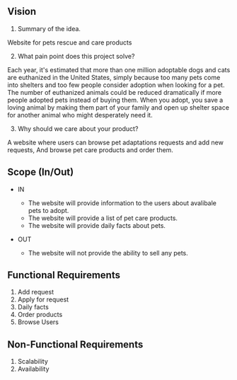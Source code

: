 ## Vision
1. Summary of the idea.

Website for pets rescue and care products

2. What pain point does this project solve?

Each year, it's estimated that more than one million adoptable dogs and cats are euthanized in the United States, simply because too many pets come into shelters and too few people consider adoption when looking for a pet. The number of euthanized animals could be reduced dramatically if more people adopted pets instead of buying them. When you adopt, you save a loving animal by making them part of your family and open up shelter space for another animal who might desperately need it.

3. Why should we care about your product?


A website where users can browse pet adaptations requests and add new requests, And browse pet care products and order them.

## Scope (In/Out)
- IN 
  - The website will provide information to the users about avalibale pets to adopt.
  - The website will provide a list of pet care products.
  - The website will provide daily facts about pets.

- OUT
  - The website will not provide the ability to sell any pets.
## Functional Requirements
1. Add request
2. Apply for request
3. Daily facts
4. Order products
5. Browse Users
## Non-Functional Requirements
1. Scalability
2. Availability
